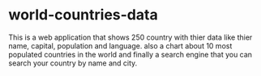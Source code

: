 # world-countries-data
This is a web application that shows 250 country with thier data like thier name, capital, population and language. also a chart about 10 most populated countries in the world and finally a search engine that you can search your country by name and city.

